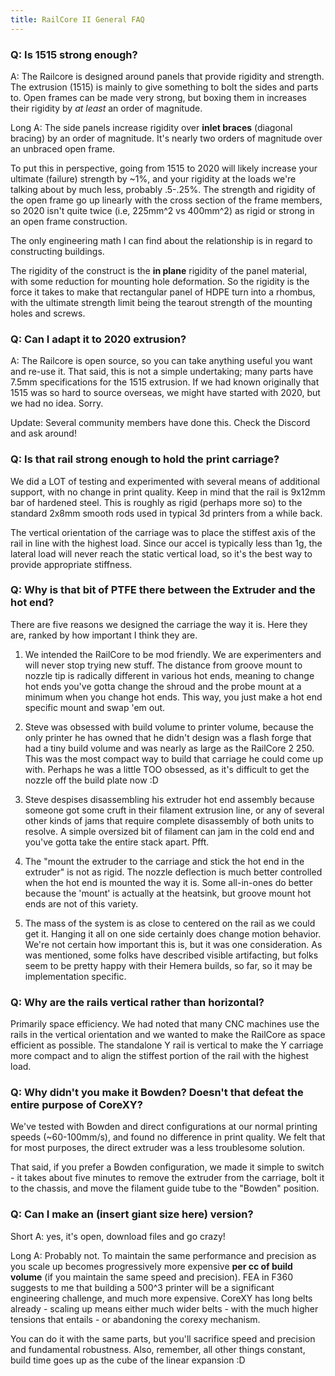 ```yaml
---
title: RailCore II General FAQ
---
```

### Q: Is 1515 strong enough?

A: The Railcore is designed around panels that provide rigidity and strength. The extrusion (1515) is mainly to give something to bolt the sides and parts to. Open frames can be made very strong, but boxing them in increases their rigidity by *at least* an order of magnitude. 

Long A: The side panels increase rigidity over **inlet braces** (diagonal bracing) by an order of magnitude. It's nearly two orders of magnitude over an unbraced open frame. 

To put this in perspective, going from 1515 to 2020 will likely increase your ultimate (failure) strength by ~1%, and your rigidity at the loads we're talking about by much less, probably .5-.25%. The strength and rigidity of the open frame go up linearly with the cross section of the frame members, so 2020 isn't quite twice (i.e, 225mm^2 vs 400mm^2) as rigid or strong in an open frame construction. 

The only engineering math I can find about the relationship is in regard to constructing buildings. 

The rigidity of the construct is the **in plane** rigidity of the panel material, with some reduction for mounting hole deformation. So the rigidity is the force it takes to make that rectangular panel of HDPE turn into a rhombus, with the ultimate strength limit being the tearout strength of the mounting holes and screws. 

### Q: Can I adapt it to 2020 extrusion?

A: The Railcore is open source, so you can take anything useful you want and re-use it. That said, this is not a simple undertaking; many parts have 7.5mm specifications for the 1515 extrusion. If we had known originally that 1515 was so hard to source overseas, we might have started with 2020, but we had no idea. Sorry. 

Update: Several community members have done this. Check the Discord and ask around!

### Q: Is that rail strong enough to hold the print carriage?

We did a LOT of testing and experimented with several means of additional support, with no change in print quality. Keep in mind that the rail is 9x12mm bar of hardened steel. This is roughly as rigid (perhaps more so) to the standard 2x8mm smooth rods used in typical 3d printers from a while back. 

The vertical orientation of the carriage was to place the stiffest axis of the rail in line with the highest load. Since our accel is typically less than 1g, the lateral load will never reach the static vertical load, so it's the best way to provide appropriate stiffness. 

### Q: Why is that bit of PTFE there between the Extruder and the hot end?

There are five reasons we designed the carriage the way it is. Here they are, ranked by how important I think they are.

1) We intended the RailCore to be mod friendly. We are experimenters and will never stop trying new stuff. The distance from groove mount to nozzle tip is radically different in various hot ends, meaning to change hot ends you've gotta change the shroud and the probe mount at a minimum when you change hot ends. This way, you just make a hot end specific mount and swap 'em out.

2) Steve was obsessed with build volume to printer volume, because the only printer he has owned that he didn't design was a flash forge that had a tiny build volume and was nearly as large as the RailCore 2 250. This was the most compact way to build that carriage he could come up with. Perhaps he was a little TOO obsessed, as it's difficult to get the nozzle off the build plate now :D

3) Steve despises disassembling his extruder hot end assembly because someone got some cruft in their filament extrusion line, or any of several other kinds of jams that require complete disassembly of both units to resolve. A simple oversized bit of filament can jam in the cold end and you've gotta take the entire stack apart. Pfft.

4) The "mount the extruder to the carriage and stick the hot end in the extruder" is not as rigid. The nozzle deflection is much better controlled when the hot end is mounted the way it is. Some all-in-ones do better because the 'mount' is actually at the heatsink, but groove mount hot ends are not of this variety.

5) The mass of the system is as close to centered on the rail as we could get it. Hanging it all on one side certainly does change motion behavior. We're not certain how important this is, but it was one consideration. As was mentioned, some folks have described visible artifacting, but folks seem to be pretty happy with their Hemera builds, so far, so it may be implementation specific.

### Q: Why are the rails vertical rather than horizontal?

Primarily space efficiency. We had noted that many CNC machines use the rails in the vertical orientation and we wanted to make the RailCore as space efficient as possible. The standalone Y rail is vertical to make the Y carriage more compact and to align the stiffest portion of the rail with the highest load. 

### Q: Why didn't you make it Bowden? Doesn't that defeat the entire purpose of CoreXY?

We've tested with Bowden and direct configurations at our normal printing speeds (~60-100mm/s), and found no difference in print quality. We felt that for most purposes, the direct extruder was a less troublesome solution. 

That said, if you prefer a Bowden configuration, we made it simple to switch - it takes about five minutes to remove the extruder from the carriage, bolt it to the chassis, and move the filament guide tube to the "Bowden" position. 

### Q: Can I make an (insert giant size here) version?

Short A: yes, it's open, download files and go crazy!

Long A: Probably not. To maintain the same performance and precision as you scale up becomes progressively more expensive **per cc of build volume** (if you maintain the same speed and precision). FEA in F360 suggests to me that building a 500^3 printer will be a significant engineering challenge, and much more expensive. CoreXY has long belts already - scaling up means either much wider belts - with the much higher tensions that entails - or abandoning the corexy mechanism.

You can do it with the same parts, but you'll sacrifice speed and precision and fundamental robustness. Also, remember, all other things constant, build time goes up as the cube of the linear expansion :D 
